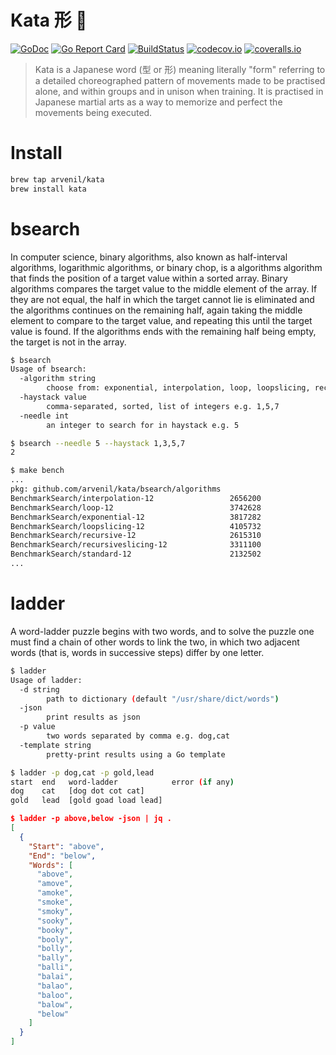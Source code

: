 # Kata 形 🤺
[![GoDoc](https://godoc.org/github.com/arvenil/kata?status.svg)](https://pkg.go.dev/github.com/arvenil/kata?tab=doc)
[![Go Report Card](https://goreportcard.com/badge/github.com/arvenil/kata)](https://goreportcard.com/report/github.com/arvenil/kata)
[![BuildStatus](https://github.com/arvenil/kata/workflows/go/badge.svg)](https://github.com/arvenil/kata/actions?query=workflow%3Ago)
[![codecov.io](https://codecov.io/gh/arvenil/kata/branch/master/graph/badge.svg)](https://codecov.io/gh/arvenil/kata)
[![coveralls.io](https://coveralls.io/repos/github/arvenil/kata/badge.svg?branch=master)](https://coveralls.io/github/arvenil/kata?branch=master)

> Kata is a Japanese word (型 or 形) meaning literally "form"
> referring to a detailed choreographed pattern of movements made to be practised alone,
> and within groups and in unison when training.
> It is practised in Japanese martial arts as a way to memorize and perfect the movements being executed.

# Install

```bash
brew tap arvenil/kata
brew install kata
```

# bsearch

In computer science, binary algorithms, also known as half-interval algorithms, logarithmic algorithms, or binary chop,
is a algorithms algorithm that finds the position of a target value within a sorted array.
Binary algorithms compares the target value to the middle element of the array.
If they are not equal, the half in which the target cannot lie is eliminated
and the algorithms continues on the remaining half, again taking the middle element to compare to the target value,
and repeating this until the target value is found.
If the algorithms ends with the remaining half being empty, the target is not in the array.

```bash
$ bsearch
Usage of bsearch:
  -algorithm string
        choose from: exponential, interpolation, loop, loopslicing, recursive, recursiveslicing, standard (default "interpolation")
  -haystack value
        comma-separated, sorted, list of integers e.g. 1,5,7
  -needle int
        an integer to search for in haystack e.g. 5
```

```bash
$ bsearch --needle 5 --haystack 1,3,5,7
2
```

```bash
$ make bench
...
pkg: github.com/arvenil/kata/bsearch/algorithms
BenchmarkSearch/interpolation-12                 2656200               449 ns/op
BenchmarkSearch/loop-12                          3742628               327 ns/op
BenchmarkSearch/exponential-12                   3817282               308 ns/op
BenchmarkSearch/loopslicing-12                   4105732               293 ns/op
BenchmarkSearch/recursive-12                     2615310               459 ns/op
BenchmarkSearch/recursiveslicing-12              3311100               358 ns/op
BenchmarkSearch/standard-12                      2132502               558 ns/op
...
```

# ladder

A word-ladder puzzle begins with two words,
and to solve the puzzle one must find a chain of other words to link the two,
in which two adjacent words (that is, words in successive steps) differ by one letter.

```bash
$ ladder
Usage of ladder:
  -d string
        path to dictionary (default "/usr/share/dict/words")
  -json
        print results as json
  -p value
        two words separated by comma e.g. dog,cat
  -template string
        pretty-print results using a Go template
```

```bash
$ ladder -p dog,cat -p gold,lead
start  end   word-ladder            error (if any)
dog    cat   [dog dot cot cat]     
gold   lead  [gold goad load lead]  
```

```json
$ ladder -p above,below -json | jq .
[
  {
    "Start": "above",
    "End": "below",
    "Words": [
      "above",
      "amove",
      "amoke",
      "smoke",
      "smoky",
      "sooky",
      "booky",
      "booly",
      "bolly",
      "bally",
      "balli",
      "balai",
      "balao",
      "baloo",
      "balow",
      "below"
    ]
  }
]
```
